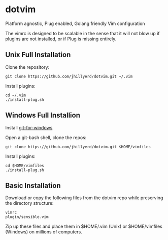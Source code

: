 dotvim
======

Platform agnostic, Plug enabled, Golang friendly Vim configuration

The vimrc is designed to be scalable in the sense that it will not blow up if
plugins are not installed, or if Plug is missing entirely.


## Unix Full Installation

Clone the repository:

    git clone https://github.com/jhillyerd/dotvim.git ~/.vim

Install plugins:

    cd ~/.vim
    ./install-plug.sh


## Windows Full Installion

Install [git-for-windows](https://git-for-windows.github.io/)

Open a git-bash shell, clone the repos:

    git clone https://github.com/jhillyerd/dotvim.git $HOME/vimfiles

Install plugins:

    cd $HOME/vimfiles
    ./install-plug.sh


## Basic Installation

Download or copy the following files from the dotvim repo while preserving the
directory structure:

    vimrc
    plugin/sensible.vim

Zip up these files and place them in $HOME/.vim (Unix) or $HOME/vimfiles
(Windows) on millions of computers.
